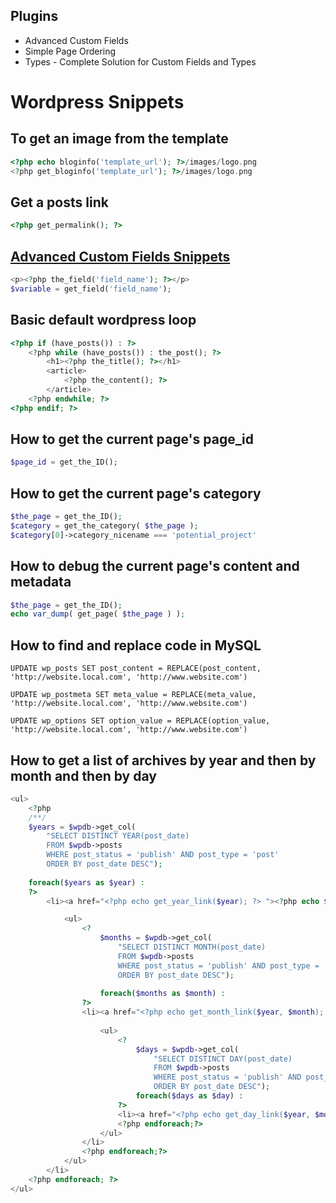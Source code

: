 ## Plugins
* Advanced Custom Fields
* Simple Page Ordering
* Types - Complete Solution for Custom Fields and Types

# Wordpress Snippets

## To get an image from the template
```php
<?php echo bloginfo('template_url'); ?>/images/logo.png
<?php get_bloginfo('template_url'); ?>/images/logo.png
```


## Get a posts link
```php
<?php get_permalink(); ?>
```

## [Advanced Custom Fields Snippets](http://www.advancedcustomfields.com/resources/getting-started/code-examples/)
```php
<p><?php the_field('field_name'); ?></p>
$variable = get_field('field_name');
```

## Basic default wordpress loop
```php
<?php if (have_posts()) : ?>
    <?php while (have_posts()) : the_post(); ?>
        <h1><?php the_title(); ?></h1>
        <article>
            <?php the_content(); ?>
        </article>
    <?php endwhile; ?>
<?php endif; ?>
```

## How to get the current page's page_id
```php
$page_id = get_the_ID();
```

## How to get the current page's category
```php
$the_page = get_the_ID();
$category = get_the_category( $the_page );
$category[0]->category_nicename === 'potential_project'
```


## How to debug the current page's content and metadata
```php
$the_page = get_the_ID();
echo var_dump( get_page( $the_page ) );
```


## How to find and replace code in MySQL
```mysql
UPDATE wp_posts SET post_content = REPLACE(post_content, 'http://website.local.com', 'http://www.website.com')

UPDATE wp_postmeta SET meta_value = REPLACE(meta_value, 'http://website.local.com', 'http://www.website.com')

UPDATE wp_options SET option_value = REPLACE(option_value, 'http://website.local.com', 'http://www.website.com')
```

## How to get a list of archives by year and then by month and then by day
```php
<ul>
    <?php
    /**/
    $years = $wpdb->get_col(
        "SELECT DISTINCT YEAR(post_date)
        FROM $wpdb->posts 
        WHERE post_status = 'publish' AND post_type = 'post'
        ORDER BY post_date DESC");
    
    foreach($years as $year) :
    ?>
        <li><a href="<?php echo get_year_link($year); ?> "><?php echo $year; ?></a>

            <ul>
                <?
                    $months = $wpdb->get_col(
                        "SELECT DISTINCT MONTH(post_date)
                        FROM $wpdb->posts
                        WHERE post_status = 'publish' AND post_type = 'post' AND YEAR(post_date) = '" . $year . "' 
                        ORDER BY post_date DESC");
                    
                    foreach($months as $month) :
                ?>
                <li><a href="<?php echo get_month_link($year, $month); ?>"><?php echo date( 'F', mktime(0, 0, 0, $month) );?></a>
                
                    <ul>
                        <?
                            $days = $wpdb->get_col(
                                "SELECT DISTINCT DAY(post_date) 
                                FROM $wpdb->posts 
                                WHERE post_status = 'publish' AND post_type = 'post' AND MONTH(post_date) = '".$month."' AND YEAR(post_date) = '".$year."' 
                                ORDER BY post_date DESC");
                            foreach($days as $day) :
                        ?>
                        <li><a href="<?php echo get_day_link($year, $month, $day); ?>"><?php echo $day;?></a></li>
                        <?php endforeach;?>
                    </ul>
                </li>
                <?php endforeach;?>
            </ul>
        </li>
    <?php endforeach; ?>
</ul>
```

